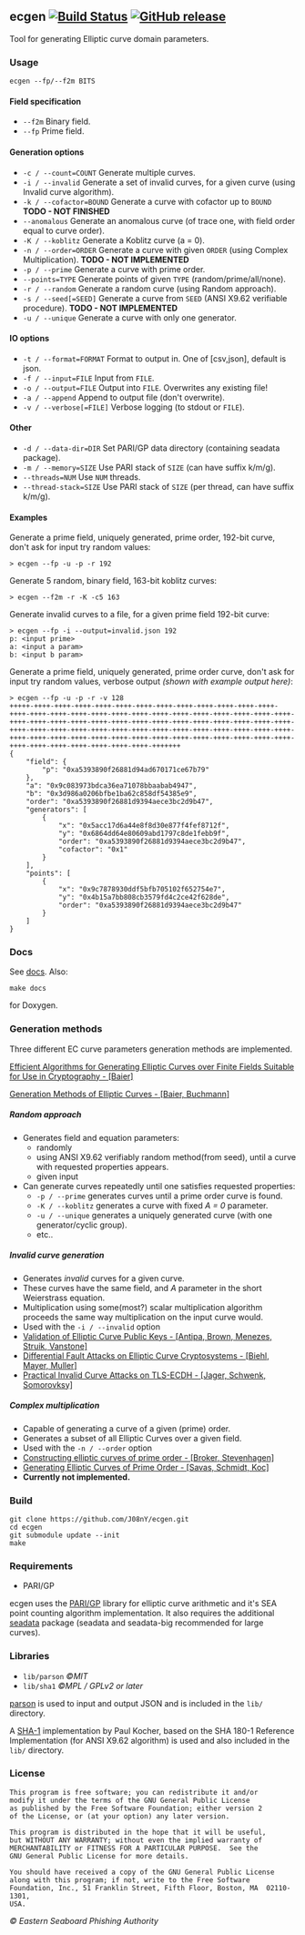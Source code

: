 ## ecgen [![Build Status](https://travis-ci.org/J08nY/ecgen.svg?branch=master)](https://travis-ci.org/J08nY/ecgen) [![GitHub release](https://img.shields.io/github/release/J08nY/ecgen.svg)](https://github.com/J08nY/ecgen/releases/latest)

Tool for generating Elliptic curve domain parameters.

### Usage

	ecgen --fp/--f2m BITS

#### Field specification

 - `--f2m`					Binary field.
 - `--fp`					Prime field.


#### Generation options

 - `-c / --count=COUNT`		Generate multiple curves.
 - `-i / --invalid`			Generate a set of invalid curves, for a given curve (using Invalid curve algorithm).
 - `-k / --cofactor=BOUND`	Generate a curve with cofactor up to `BOUND` **TODO - NOT FINISHED**
 - `--anomalous`            Generate an anomalous curve (of trace one, with field order equal to curve order).
 - `-K / --koblitz`			Generate a Koblitz curve (a = 0).
 - `-n / --order=ORDER`		Generate a curve with given `ORDER` (using Complex Multiplication). **TODO - NOT IMPLEMENTED**
 - `-p / --prime`			Generate a curve with prime order.
 - `--points=TYPE`			Generate points of given `TYPE` (random/prime/all/none).
 - `-r / --random`			Generate a random curve (using Random approach).
 - `-s / --seed[=SEED]`		Generate a curve from `SEED` (ANSI X9.62 verifiable procedure). **TODO - NOT IMPLEMENTED**
 - `-u / --unique`			Generate a curve with only one generator.

#### IO options

- `-t / --format=FORMAT`	Format to output in. One of [csv,json], default is json.
 - `-f / --input=FILE`		Input from `FILE`.
 - `-o / --output=FILE`		Output into `FILE`. Overwrites any existing file!
 - `-a / --append`			Append to output file (don't overwrite).
 - `-v / --verbose[=FILE]`	Verbose logging (to stdout or `FILE`).

#### Other

 - `-d / --data-dir=DIR`	Set PARI/GP data directory (containing seadata package).
 - `-m / --memory=SIZE`		Use PARI stack of `SIZE` (can have suffix k/m/g).
 - `--threads=NUM`			Use `NUM` threads.
 - `--thread-stack=SIZE`	Use PARI stack of `SIZE` (per thread, can have suffix k/m/g).

#### Examples

Generate a prime field, uniquely generated, prime order, 192-bit curve, don't ask for input try random values:

    > ecgen --fp -u -p -r 192
    
Generate 5 random, binary field, 163-bit koblitz curves:

    > ecgen --f2m -r -K -c5 163
    
Generate invalid curves to a file, for a given prime field 192-bit curve:

    > ecgen --fp -i --output=invalid.json 192
    p: <input prime>
    a: <input a param>
    b: <input b param>

Generate a prime field, uniquely generated, prime order curve, don't ask for input try random values, verbose output *(shown with example output here)*:

    > ecgen --fp -u -p -r -v 128
    +++++-++++-++++-++++-++++-++++-++++-++++-++++-++++-++++-++++-++++-++++-++++-++++-++++-++++-++++-++++-++++-++++-++++-++++-++++-++++-++++-++++-++++-++++-++++-++++-++++-++++-++++-++++-++++-++++-++++-++++-++++-++++-++++-++++-++++-++++-++++-++++-++++-++++-++++-++++-++++-++++-++++-++++-++++-++++-++++-++++-++++-++++-++++-++++-++++-++++-++++-++++-++++-++++-++++-++++-++++-++++-++++-++++-+++++++
    {
        "field": {
            "p": "0xa5393890f26881d94ad670171ce67b79"
        },
        "a": "0x9c083973bdca36ea71078bbaabab4947",
        "b": "0x3d986a0206bfbe1ba62c858df54385e9",
        "order": "0xa5393890f26881d9394aece3bc2d9b47",
        "generators": [
            {
                "x": "0x5acc17d6a44e8f8d30e877f4fef8712f",
                "y": "0x6864dd64e80609abd1797c8de1febb9f",
                "order": "0xa5393890f26881d9394aece3bc2d9b47",
                "cofactor": "0x1"
            }
        ],
        "points": [
            {
                "x": "0x9c7878930ddf5bfb705102f652754e7",
                "y": "0x4b15a7bb808cb3579fd4c2ce42f628de",
                "order": "0xa5393890f26881d9394aece3bc2d9b47"
            }
        ]
    }

### Docs

See [docs](docs/readme.md). Also:

    make docs

for Doxygen.

### Generation methods

Three different EC curve parameters generation methods are implemented.

[Efficient Algorithms for Generating Elliptic Curves over Finite Fields Suitable for Use in Cryptography - [Baier]](https://www.cdc.informatik.tu-darmstadt.de/reports/reports/harald_baier.diss.pdf)

[Generation Methods of Elliptic Curves - [Baier, Buchmann]](https://www.ipa.go.jp/security/enc/CRYPTREC/fy15/doc/1030_Buchmann.evaluation.pdf)

##### Random approach

 - Generates field and equation parameters:
    - randomly
    - using ANSI X9.62 verifiably random method(from seed), until a curve with requested properties appears.
    - given input
 - Can generate curves repeatedly until one satisfies requested properties:
    - `-p / --prime` generates curves until a prime order curve is found.
    - `-K / --koblitz` generates a curve with fixed *A = 0* parameter.
    - `-u / --unique` generates a uniquely generated curve (with one generator/cyclic group).
    - etc..

##### Invalid curve generation

 - Generates *invalid* curves for a given curve.
 - These curves have the same field, and *A* parameter in the short Weierstrass equation.
 - Multiplication using some(most?) scalar multiplication algorithm proceeds the same way multiplication on the input curve would.
 - Used with the `-i / --invalid` option
 - [Validation of Elliptic Curve Public Keys - [Antipa, Brown, Menezes, Struik, Vanstone]](https://www.iacr.org/archive/pkc2003/25670211/25670211.pdf)
 - [Differential Fault Attacks on Elliptic Curve Cryptosystems - [Biehl, Mayer, Muller]](http://citeseerx.ist.psu.edu/viewdoc/download?doi=10.1.1.107.3920&rep=rep1&type=pdf)
 - [Practical Invalid Curve Attacks on TLS-ECDH - [Jager, Schwenk, Somorovksy]](http://euklid.org/pdf/ECC_Invalid_Curve.pdf)

##### Complex multiplication

 - Capable of generating a curve of a given (prime) order.
 - Generates a subset of all Elliptic Curves over a given field.
 - Used with the `-n / --order` option
 - [Constructing elliptic curves of prime order - [Broker, Stevenhagen]](https://arxiv.org/abs/0712.2022)
 - [Generating Elliptic Curves of Prime Order - [Savas, Schmidt, Koc]](http://people.oregonstate.edu/~schmidtt/ourPapers/SavasKoc/ches01curve.pdf)
 - **Currently not implemented.**


### Build

	git clone https://github.com/J08nY/ecgen.git
	cd ecgen
	git submodule update --init
	make

### Requirements

 - PARI/GP


ecgen uses the [PARI/GP](http://pari.math.u-bordeaux.fr/) library for elliptic
curve arithmetic and it's SEA point counting algorithm implementation. It also requires the 
additional [seadata](http://pari.math.u-bordeaux.fr/packages.html) package (seadata and seadata-big recommended for large curves).

### Libraries

 - `lib/parson` *©MIT*
 - `lib/sha1` *©MPL / GPLv2 or later*

[parson](https://github.com/kgabis/parson) is used to input and output JSON and is included in the `lib/` directory.

A [SHA-1](lib/sha1/sha1.c) implementation by Paul Kocher, based on the SHA 180-1 Reference Implementation (for ANSI X9.62 algorithm) is used and also included in the `lib/` directory.

### License

    This program is free software; you can redistribute it and/or
    modify it under the terms of the GNU General Public License
    as published by the Free Software Foundation; either version 2
    of the License, or (at your option) any later version.
    
    This program is distributed in the hope that it will be useful,
    but WITHOUT ANY WARRANTY; without even the implied warranty of
    MERCHANTABILITY or FITNESS FOR A PARTICULAR PURPOSE.  See the
    GNU General Public License for more details.
    
    You should have received a copy of the GNU General Public License
    along with this program; if not, write to the Free Software
    Foundation, Inc., 51 Franklin Street, Fifth Floor, Boston, MA  02110-1301,
    USA.

*© Eastern Seaboard Phishing Authority*
